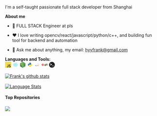 

I'm a self-taught passionate full stack developer from Shanghai

**About me**

- 💼 FULL STACK Engineer at pls

- ❤️ I love writing opencv/react/javascript/python/c++, and building fun tool for backend and automation

- 💬 Ask me about anything, my email: hyyfrank@gmail.com



**Languages and Tools:**   
<code><img height="20" src="https://raw.githubusercontent.com/github/explore/80688e429a7d4ef2fca1e82350fe8e3517d3494d/topics/javascript/javascript.png"></code>
<code><img height="20" src="https://raw.githubusercontent.com/github/explore/80688e429a7d4ef2fca1e82350fe8e3517d3494d/topics/react/react.png"></code>
<code><img height="20" src="https://raw.githubusercontent.com/github/explore/80688e429a7d4ef2fca1e82350fe8e3517d3494d/topics/nodejs/nodejs.png"></code>
<code><img height="20" src="https://raw.githubusercontent.com/github/explore/80688e429a7d4ef2fca1e82350fe8e3517d3494d/topics/python/python.png"></code>
<code><img height="20" src="https://raw.githubusercontent.com/github/explore/80688e429a7d4ef2fca1e82350fe8e3517d3494d/topics/mysql/mysql.png"></code>
<code><img height="20" src="https://raw.githubusercontent.com/github/explore/80688e429a7d4ef2fca1e82350fe8e3517d3494d/topics/git/git.png"></code>
<code><img height="20" src="https://raw.githubusercontent.com/github/explore/80688e429a7d4ef2fca1e82350fe8e3517d3494d/topics/terminal/terminal.png"></code>


 <a href="https://github.com/hyyfrank/github-readme-stats"><img align="center" src="https://github-readme-stats.vercel.app/api?username=hyyfrank&show_icons=true&include_all_commits=true&theme=buefy&hide_border=true" alt="Frank's github stats" /></a> 
<br />
<br />
[![Language Stats](https://github-readme-stats.vercel.app/api/top-langs/?username=hyyfrank&langs_count=5&theme=tokyonight)]()



#### Top Repositories


<a href="https://github.com/hyyfrank/react_with_webpack">
  <img align="center" src="https://github-readme-stats.vercel.app/api/pin/?username=hyyfrank&repo=react_with_webpack&theme=buefy" />
</a>

<br />
<br />

